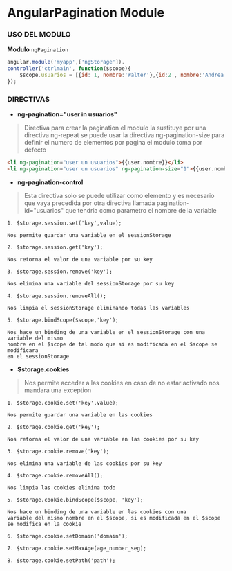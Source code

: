 AngularPagination Module
=====================

### USO DEL MODULO ###

**Modulo** `ngPagination`

```javascript
angular.module('myapp',['ngStorage']).
controller('ctrlmain', function($scope){
	$scope.usuarios = [{id: 1, nombre:'Walter'},{id:2 , nombre:'Andrea'},{id:3, nombre:'Axel'}];
});
```

### DIRECTIVAS ###
* **ng-pagination="user in usuarios"**

> Directiva para crear la pagination el modulo la sustituye por una directiva ng-repeat
se puede usar la directiva ng-pagination-size para definir el numero de elementos por pagina
el modulo toma por defecto

```html
<li ng-pagination="user un usuarios">{{user.nombre}}</li>
<li ng-pagination="user un usuarios" ng-pagination-size="1">{{user.nombre}}</li>
```

* **ng-pagination-control**

> Esta directiva solo se puede utilizar como elemento y es necesario que vaya precedida por
otra directiva llamada pagination-id="usuarios" que tendria como parametro el nombre de la variable

	1. $storage.session.set('key',value);

	Nos permite guardar una variable en el sessionStorage

	2. $storage.session.get('key');

	Nos retorna el valor de una variable por su key

	3. $storage.session.remove('key');

	Nos elimina una variable del sessionStorage por su key

	4. $storage.session.removeAll();

	Nos limpia el sessionStorage eliminando todas las variables

	5. $storage.bindScope($scope,'key');

	Nos hace un binding de una variable en el sessionStorage con una variable del mismo
	nombre en el $scope de tal modo que si es modificada en el $scope se modificara
	en el sessionStorage

* **$storage.cookies**

> Nos permite acceder a las cookies en caso de no estar activado nos mandara una exception

	1. $storage.cookie.set('key',value);

	Nos permite guardar una variable en las cookies

	2. $storage.cookie.get('key');

	Nos retorna el valor de una variable en las cookies por su key

	3. $storage.cookie.remove('key');

	Nos elimina una variable de las cookies por su key

	4. $storage.cookie.removeAll();

	Nos limpia las cookies elimina todo

	5. $storage.cookie.bindScope($scope, 'key');

	Nos hace un binding de una variable en las cookies con una
	variable del mismo nombre en el $scope, si es modificada en el $scope
	se modifica en la cookie

	6. $storage.cookie.setDomain('domain');

	7. $storage.cookie.setMaxAge(age_number_seg);

	8. $storage.cookie.setPath('path');